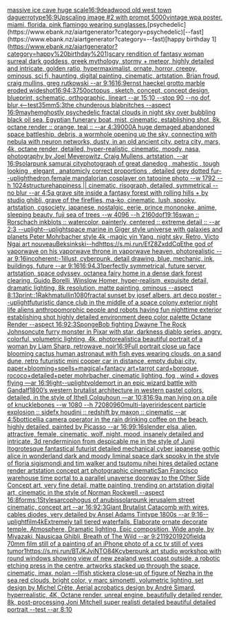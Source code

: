 [massive ice cave huge scale](https://www.ebank.nz/aiartgenerator?category=massive%20ice%20cave%20huge%20scale)[16:9](https://www.ebank.nz/aiartgenerator?category=16%3A9)[deadwood old west town daguerrotype](https://www.ebank.nz/aiartgenerator?category=deadwood%20old%20west%20town%20daguerrotype)[16:9](https://www.ebank.nz/aiartgenerator?category=16%3A9)[Upscaling image #2 with prompt 5000](https://www.ebank.nz/aiartgenerator?category=Upscaling%20image%20%232%20with%20prompt%205000)[vintage wpa poster. miami, florida. pink flamingo wearing sunglasses.](https://www.ebank.nz/aiartgenerator?category=vintage%20wpa%20poster.%20miami%2C%20florida.%20pink%20flamingo%20wearing%20sunglasses.)[psychedelic](https://www.ebank.nz/aiartgenerator?category=psychedelic)[--fast](https://www.ebank.nz/aiartgenerator?category=--fast)[happy birthday 1](https://www.ebank.nz/aiartgenerator?category=happy%20birthday%201)[scary rendition of fantasy woman surreal dark goddess, greek mythology, stormy + meteor, highly detailed and intricate, golden ratio, hypermaximalist, ornate, horror, creepy, ominous, sci fi, haunting, digital painting, cinematic, artstation, Brian froud, craig mullins, greg rutkowski --ar 9:16](https://www.ebank.nz/aiartgenerator?category=scary%20rendition%20of%20fantasy%20woman%20surreal%20dark%20goddess%2C%20greek%20mythology%2C%20stormy%20%2B%20meteor%2C%20highly%20detailed%20and%20intricate%2C%20golden%20ratio%2C%20hypermaximalist%2C%20ornate%2C%20horror%2C%20creepy%2C%20ominous%2C%20sci%20fi%2C%20haunting%2C%20digital%20painting%2C%20cinematic%2C%20artstation%2C%20Brian%20froud%2C%20craig%20mullins%2C%20greg%20rutkowski%20--ar%209%3A16)[16:9](https://www.ebank.nz/aiartgenerator?category=16%3A9)[ernst haeckel grotto marble eroded wideshot](https://www.ebank.nz/aiartgenerator?category=ernst%20haeckel%20grotto%20marble%20eroded%20wideshot)[16:9](https://www.ebank.nz/aiartgenerator?category=16%3A9)[4:3](https://www.ebank.nz/aiartgenerator?category=4%3A3)[750](https://www.ebank.nz/aiartgenerator?category=750)[octopus , sketch, concept, concept design, blueprint, schematic, orthographic, lineart --ar 15:10 --stop 90 --no dof, blur,](https://www.ebank.nz/aiartgenerator?category=octopus%20%2C%20sketch%2C%20concept%2C%20concept%20design%2C%20blueprint%2C%20schematic%2C%20orthographic%2C%20lineart%20--ar%2015%3A10%20--stop%2090%20--no%20dof%2C%20blur%2C)[<--test](https://www.ebank.nz/aiartgenerator?category=%3C--test)[35mm](https://www.ebank.nz/aiartgenerator?category=35mm)[5:3](https://www.ebank.nz/aiartgenerator?category=5%3A3)[the chunderous blabnitches --aspect 16:9](https://www.ebank.nz/aiartgenerator?category=the%20chunderous%20blabnitches%20--aspect%2016%3A9)[mayhem](https://www.ebank.nz/aiartgenerator?category=mayhem)[ghostly psychedelic fractal clouds in night sky over bubbling black oil sea, Egyptian funerary boat, mist, cinematic, establishing shot, 8k, octane render :: orange, teal :: --ar 4:3](https://www.ebank.nz/aiartgenerator?category=ghostly%20psychedelic%20fractal%20clouds%20in%20night%20sky%20over%20bubbling%20black%20oil%20sea%2C%20Egyptian%20funerary%20boat%2C%20mist%2C%20cinematic%2C%20establishing%20shot%2C%208k%2C%20octane%20render%20%3A%3A%20orange%2C%20teal%20%3A%3A%20--ar%204%3A3)[9000](https://www.ebank.nz/aiartgenerator?category=9000)[A huge demaged abandoned space battleship, debris, a wormhole opening up the sky, connecting with nebula with neuron networks, dusty, in an old ancient city, petra city, mars, 4k, octane render, detailed, hyper-realistic, cinematic, moody, nasa, photography by Joel Meyerowitz, Craig Mullens, artstation, --ar 16:9](https://www.ebank.nz/aiartgenerator?category=A%20huge%20demaged%20abandoned%20space%20battleship%2C%20debris%2C%20a%20wormhole%20opening%20up%20the%20sky%2C%20connecting%20with%20nebula%20with%20neuron%20networks%2C%20dusty%2C%20in%20an%20old%20ancient%20city%2C%20petra%20city%2C%20mars%2C%204k%2C%20octane%20render%2C%20detailed%2C%20hyper-realistic%2C%20cinematic%2C%20moody%2C%20nasa%2C%20photography%20by%20Joel%20Meyerowitz%2C%20Craig%20Mullens%2C%20artstation%2C%20--ar%2016%3A9)[solarpunk samurai city](https://www.ebank.nz/aiartgenerator?category=solarpunk%20samurai%20city)[photograph of great danedog , mahestic , tough looking , elegant , anatomicly correct proportions , detailed grey dotted fur](https://www.ebank.nz/aiartgenerator?category=photograph%20of%20great%20danedog%20%2C%20mahestic%20%2C%20tough%20looking%20%2C%20elegant%20%2C%20anatomicly%20correct%20proportions%20%2C%20detailed%20grey%20dotted%20fur)[--uplight](https://www.ebank.nz/aiartgenerator?category=--uplight)[hedron,](https://www.ebank.nz/aiartgenerator?category=hedron%2C)[female mandalorian cosplayer on tatooine photo --w 1792 --h 1024](https://www.ebank.nz/aiartgenerator?category=female%20mandalorian%20cosplayer%20on%20tatooine%20photo%20--w%201792%20--h%201024)[structure](https://www.ebank.nz/aiartgenerator?category=structure)[happiness || cinematic, risograph, detailed, symmetrical --no blur --ar 4:5](https://www.ebank.nz/aiartgenerator?category=happiness%20%7C%7C%20cinematic%2C%20risograph%2C%20detailed%2C%20symmetrical%20--no%20blur%20--ar%204%3A5)[a grave site inside a fantasy forest with rolling hills + by studio ghibli, grave of the fireflies, ma-ko, cinematic, lush, spooky, artstation, cgsociety, japanese, nostalgic, eerie, prince mononoke, anime, sleeping beauty, fuji sea of trees  --w 4096  --h 2160](https://www.ebank.nz/aiartgenerator?category=a%20grave%20site%20inside%20a%20fantasy%20forest%20with%20rolling%20hills%20%2B%20by%20studio%20ghibli%2C%20grave%20of%20the%20fireflies%2C%20ma-ko%2C%20cinematic%2C%20lush%2C%20spooky%2C%20artstation%2C%20cgsociety%2C%20japanese%2C%20nostalgic%2C%20eerie%2C%20prince%20mononoke%2C%20anime%2C%20sleeping%20beauty%2C%20fuji%20sea%20of%20trees%20%20--w%204096%20%20--h%202160)[dof](https://www.ebank.nz/aiartgenerator?category=dof)[1](https://www.ebank.nz/aiartgenerator?category=1)[9:16](https://www.ebank.nz/aiartgenerator?category=9%3A16)[swan :: Rorschach inkblots :: watercolor, painterly, centered :: extreme detail :: --ar 2:3 --uplight](https://www.ebank.nz/aiartgenerator?category=swan%20%3A%3A%20Rorschach%20inkblots%20%3A%3A%20watercolor%2C%20painterly%2C%20centered%20%3A%3A%20extreme%20detail%20%3A%3A%20--ar%202%3A3%20--uplight)[--uplight](https://www.ebank.nz/aiartgenerator?category=--uplight)[space marine in Giger style universe with galaxies and planets Peter Mohrbacher style 4k -](https://www.ebank.nz/aiartgenerator?category=space%20marine%20in%20Giger%20style%20universe%20with%20galaxies%20and%20planets%20Peter%20Mohrbacher%20style%204k%20-)[magic yin Yang, night sky, Retro, Victo Ngai art nouveau](https://www.ebank.nz/aiartgenerator?category=magic%20yin%20Yang%2C%20night%20sky%2C%20Retro%2C%20Victo%20Ngai%20art%20nouveau)[Beksinkski](https://www.ebank.nz/aiartgenerator?category=Beksinkski)[--hd](https://www.ebank.nz/aiartgenerator?category=--hd)[<https://s.mj.run/EfZ8ZxddCqE>](https://www.ebank.nz/aiartgenerator?category=%3Chttps%3A//s.mj.run/EfZ8ZxddCqE%3E)[the god of vaporwave on his vaporwave throne in vaporwave heaven, photorealistic --ar 9:16](https://www.ebank.nz/aiartgenerator?category=the%20god%20of%20vaporwave%20on%20his%20vaporwave%20throne%20in%20vaporwave%20heaven%2C%20photorealistic%20--ar%209%3A16)[incoherent:-1](https://www.ebank.nz/aiartgenerator?category=incoherent%3A-1)[illust, cyberpunk, detail drawing, blue, mechanic, ink, buildings, future --ar 9:16](https://www.ebank.nz/aiartgenerator?category=illust%2C%20cyberpunk%2C%20detail%20drawing%2C%20blue%2C%20mechanic%2C%20ink%2C%20buildings%2C%20future%20--ar%209%3A16)[16:9](https://www.ebank.nz/aiartgenerator?category=16%3A9)[](https://www.ebank.nz/aiartgenerator?category=)[4.31](https://www.ebank.nz/aiartgenerator?category=4.31)[perfectly symmetrical, future server, artstation, space odyssey, octane](https://www.ebank.nz/aiartgenerator?category=perfectly%20symmetrical%2C%20future%20server%2C%20artstation%2C%20space%20odyssey%2C%20octane)[a fairy home in a dense dark forest clearing, Guido Borelli, Winslow Homer, hyper-realism, exquisite detail, dramatic lighting, 8k resolution, matte painting, ominous --aspect 8:13](https://www.ebank.nz/aiartgenerator?category=a%20fairy%20home%20in%20a%20dense%20dark%20forest%20clearing%2C%20Guido%20Borelli%2C%20Winslow%20Homer%2C%20hyper-realism%2C%20exquisite%20detail%2C%20dramatic%20lighting%2C%208k%20resolution%2C%20matte%20painting%2C%20ominous%20--aspect%208%3A13)[print::1](https://www.ebank.nz/aiartgenerator?category=print%3A%3A1)[Rakhmatullin](https://www.ebank.nz/aiartgenerator?category=Rakhmatullin)[1080](https://www.ebank.nz/aiartgenerator?category=1080)[fractal sunset by josef albers, art deco poster --uplight](https://www.ebank.nz/aiartgenerator?category=fractal%20sunset%20by%20josef%20albers%2C%20art%20deco%20poster%20--uplight)[futuristic dance club in the middle of a space colony exterior night life  aliens anthropomorphic people and robots having fun nighttime exterior establishing shot highly detailed environment deep color palette Octane Render --aspect 16:9](https://www.ebank.nz/aiartgenerator?category=futuristic%20dance%20club%20in%20the%20middle%20of%20a%20space%20colony%20exterior%20night%20life%20%20aliens%20anthropomorphic%20people%20and%20robots%20having%20fun%20nighttime%20exterior%20establishing%20shot%20highly%20detailed%20environment%20deep%20color%20palette%20Octane%20Render%20--aspect%2016%3A9)[2:3](https://www.ebank.nz/aiartgenerator?category=2%3A3)[SpongeBob fighting Dwayne The Rock Johnson](https://www.ebank.nz/aiartgenerator?category=SpongeBob%20fighting%20Dwayne%20The%20Rock%20Johnson)[cute furry monster in Pixar with star, darkness diablo series, angry, colorful, volumetric lighting, 4k, photorealistic](https://www.ebank.nz/aiartgenerator?category=cute%20furry%20monster%20in%20Pixar%20with%20star%2C%20darkness%20diablo%20series%2C%20angry%2C%20colorful%2C%20volumetric%20lighting%2C%204k%2C%20photorealistic)[a beautiful portrait of a woman by Liam Sharp, retrowave, noir](https://www.ebank.nz/aiartgenerator?category=a%20beautiful%20portrait%20of%20a%20woman%20by%20Liam%20Sharp%2C%20retrowave%2C%20noir)[16:9](https://www.ebank.nz/aiartgenerator?category=16%3A9)[Full portrait close up face blooming cactus human astronaut with fish eyes wearing clouds, on a sand dune, retro futuristic mini cooper car in distance, empty dubai city, paper+blooming+spells+magical+fantacy art+tarrot card+boroque, rococo+detailed+peter mohrbacher, cinematic lighting, fog , wind + doves flying —ar 16:9](https://www.ebank.nz/aiartgenerator?category=Full%20portrait%20close%20up%20face%20blooming%20cactus%20human%20astronaut%20with%20fish%20eyes%20wearing%20clouds%2C%20on%20a%20sand%20dune%2C%20retro%20futuristic%20mini%20cooper%20car%20in%20distance%2C%20empty%20dubai%20city%2C%20paper%2Bblooming%2Bspells%2Bmagical%2Bfantacy%20art%2Btarrot%20card%2Bboroque%2C%20rococo%2Bdetailed%2Bpeter%20mohrbacher%2C%20cinematic%20lighting%2C%20fog%20%2C%20wind%20%2B%20doves%20flying%20%E2%80%94ar%2016%3A9)[light](https://www.ebank.nz/aiartgenerator?category=light)[--uplight](https://www.ebank.nz/aiartgenerator?category=--uplight)[voldemort in an epic wizard battle with Gandalf](https://www.ebank.nz/aiartgenerator?category=voldemort%20in%20an%20epic%20wizard%20battle%20with%20Gandalf)[1800’s western brutalist architecture in western pastel colors, detailed, in the style of Ithell Colquhoun —ar 10:8](https://www.ebank.nz/aiartgenerator?category=1800%E2%80%99s%20western%20brutalist%20architecture%20in%20western%20pastel%20colors%2C%20detailed%2C%20in%20the%20style%20of%20Ithell%20Colquhoun%20%E2%80%94ar%2010%3A8)[16:9](https://www.ebank.nz/aiartgenerator?category=16%3A9)[a man lying on a pile of knucklebones --w 1080 --h 720](https://www.ebank.nz/aiartgenerator?category=a%20man%20lying%20on%20a%20pile%20of%20knucklebones%20--w%201080%20--h%20720)[80](https://www.ebank.nz/aiartgenerator?category=80)[960](https://www.ebank.nz/aiartgenerator?category=960)[multi-layer](https://www.ebank.nz/aiartgenerator?category=multi-layer)[iridescent particle explosion :: sidefx houdini :: redshift by maxon :: cinematic --ar 4:5](https://www.ebank.nz/aiartgenerator?category=iridescent%20particle%20explosion%20%3A%3A%20sidefx%20houdini%20%3A%3A%20redshift%20by%20maxon%20%3A%3A%20cinematic%20--ar%204%3A5)[botticelli](https://www.ebank.nz/aiartgenerator?category=botticelli)[a camera operator in the rain drinking coffee on the beach, highly detailed, painted by Picasso --ar 16:9](https://www.ebank.nz/aiartgenerator?category=a%20camera%20operator%20in%20the%20rain%20drinking%20coffee%20on%20the%20beach%2C%20highly%20detailed%2C%20painted%20by%20Picasso%20--ar%2016%3A9)[9:16](https://www.ebank.nz/aiartgenerator?category=9%3A16)[slender elsa, alien, attractive, female, cinematic, wolf, night, mood, insanely detailed and intricate, 3d render](https://www.ebank.nz/aiartgenerator?category=slender%20elsa%2C%20alien%2C%20attractive%2C%20female%2C%20cinematic%2C%20wolf%2C%20night%2C%20mood%2C%20insanely%20detailed%20and%20intricate%2C%203d%20render)[minion from despicable me in the style of Junji Ito](https://www.ebank.nz/aiartgenerator?category=minion%20from%20despicable%20me%20in%20the%20style%20of%20Junji%20Ito)[grotesque fantastical futurist detailed mechanical cyber japanese gothic alice in wonderland dark and moody liminal space dark spooky in the style of floria sigismondi and tim walker and tsutomu nihei hires detailed octane render artstation concept art photographic cinematic](https://www.ebank.nz/aiartgenerator?category=grotesque%20fantastical%20futurist%20detailed%20mechanical%20cyber%20japanese%20gothic%20alice%20in%20wonderland%20dark%20and%20moody%20liminal%20space%20dark%20spooky%20in%20the%20style%20of%20floria%20sigismondi%20and%20tim%20walker%20and%20tsutomu%20nihei%20hires%20detailed%20octane%20render%20artstation%20concept%20art%20photographic%20cinematic)[San Francisco warehouse time portal to a parallel unaverse doorway to the Other Side Concept art, very fine detail, matte painting, trending on artstation digital art, cinematic in the style of Norman Rockwell  --aspect 16:8](https://www.ebank.nz/aiartgenerator?category=San%20Francisco%20warehouse%20time%20portal%20to%20a%20parallel%20unaverse%20doorway%20to%20the%20Other%20Side%20Concept%20art%2C%20very%20fine%20detail%2C%20matte%20painting%2C%20trending%20on%20artstation%20digital%20art%2C%20cinematic%20in%20the%20style%20of%20Norman%20Rockwell%20%20--aspect%2016%3A8)[forms:1](https://www.ebank.nz/aiartgenerator?category=forms%3A1)[Style](https://www.ebank.nz/aiartgenerator?category=Style)[sarcophogus of anubis](https://www.ebank.nz/aiartgenerator?category=sarcophogus%20of%20anubis)[solarpunk jerusalem street cinematic, concept art --ar 16:9](https://www.ebank.nz/aiartgenerator?category=solarpunk%20jerusalem%20street%20cinematic%2C%20concept%20art%20--ar%2016%3A9)[2:3](https://www.ebank.nz/aiartgenerator?category=2%3A3)[Giant Brutalist Catacomb with wires, cables diodes, very detailed by Ansel Adams Tintype 1800s --ar  9:16](https://www.ebank.nz/aiartgenerator?category=Giant%20Brutalist%20Catacomb%20with%20wires%2C%20cables%20diodes%2C%20very%20detailed%20by%20Ansel%20Adams%20Tintype%201800s%20--ar%20%209%3A16)[--uplight](https://www.ebank.nz/aiartgenerator?category=--uplight)[film](https://www.ebank.nz/aiartgenerator?category=film)[4k](https://www.ebank.nz/aiartgenerator?category=4k)[Extremely tall tiered waterfalls, Elaborate ornate decorate temple, Atmosphere, Dramatic lighting, Epic composition, Wide angle, by Miyazaki, Nausicaa Ghibli, Breath of The Wild --ar 9:21](https://www.ebank.nz/aiartgenerator?category=Extremely%20tall%20tiered%20waterfalls%2C%20Elaborate%20ornate%20decorate%20temple%2C%20Atmosphere%2C%20Dramatic%20lighting%2C%20Epic%20composition%2C%20Wide%20angle%2C%20by%20Miyazaki%2C%20Nausicaa%20Ghibli%2C%20Breath%20of%20The%20Wild%20--ar%209%3A21)[](https://www.ebank.nz/aiartgenerator?category=)[1920](https://www.ebank.nz/aiartgenerator?category=1920)[1920](https://www.ebank.nz/aiartgenerator?category=1920)[field](https://www.ebank.nz/aiartgenerator?category=field)[a 70mm film still of a painting of an iPhone photo of a cc tv still of yves tumor](https://www.ebank.nz/aiartgenerator?category=a%2070mm%20film%20still%20of%20a%20painting%20of%20an%20iPhone%20photo%20of%20a%20cc%20tv%20still%20of%20yves%20tumor)[1](https://www.ebank.nz/aiartgenerator?category=1)[<https://s.mj.run/BTJKJviNTO8>](https://www.ebank.nz/aiartgenerator?category=%3Chttps%3A//s.mj.run/BTJKJviNTO8%3E)[4K](https://www.ebank.nz/aiartgenerator?category=4K)[cyberpunk art studio workshop with round windows showing view of new zealand west coast outside, a robotic etching press in the centre, artworks stacked up through the space, cinematic, imax, nolan --ll](https://www.ebank.nz/aiartgenerator?category=cyberpunk%20art%20studio%20workshop%20with%20round%20windows%20showing%20view%20of%20new%20zealand%20west%20coast%20outside%2C%20a%20robotic%20etching%20press%20in%20the%20centre%2C%20artworks%20stacked%20up%20through%20the%20space%2C%20cinematic%2C%20imax%2C%20nolan%20--ll)[fish sticker](https://www.ebank.nz/aiartgenerator?category=fish%20sticker)[a close-up of figure of Nezha in the sea,red clouds, bright color, y marc simonetti, volumetric lighting, set design by Michel Crête, Aerial acrobatics design by André Simard, hyperrealistic, 4K, Octane render, unreal engine, beautifully detailed render, 8k, post-processing,](https://www.ebank.nz/aiartgenerator?category=a%20close-up%20of%20figure%20of%20Nezha%20in%20the%20sea%2Cred%20clouds%2C%20bright%20color%2C%20y%20marc%20simonetti%2C%20volumetric%20lighting%2C%20set%20design%20by%20Michel%20Cr%C3%AAte%2C%20Aerial%20acrobatics%20design%20by%20Andr%C3%A9%20Simard%2C%20hyperrealistic%2C%204K%2C%20Octane%20render%2C%20unreal%20engine%2C%20beautifully%20detailed%20render%2C%208k%2C%20post-processing%2C)[Joni Mitchell super realisti  detailed beautiful detailed portrait --test --ar 8:10](https://www.ebank.nz/aiartgenerator?category=Joni%20Mitchell%20super%20realisti%20%20detailed%20beautiful%20detailed%20portrait%20--test%20--ar%208%3A10)